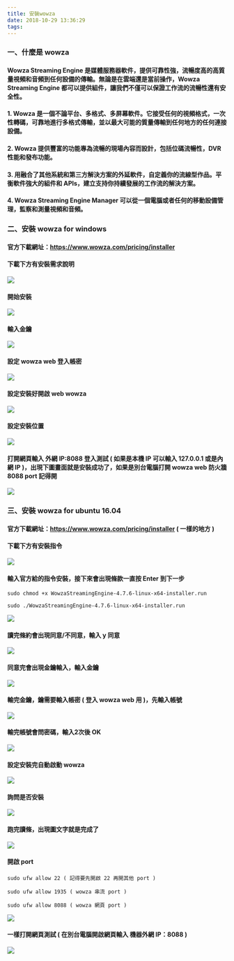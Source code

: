 ```yaml
---
title: 安裝wowza
date: 2018-10-29 13:36:29
tags:
---
```


### 一、什麼是 wowza

#### Wowza Streaming Engine 是媒體服務器軟件，提供可靠性強，流暢度高的高質量視頻和音頻到任何設備的傳輸。無論是在雲端還是當前操作，Wowza Streaming Engine 都可以提供組件，讓我們不僅可以保證工作流的流暢性還有安全性。

#### 1. Wowza 是一個不論平台、多格式、多屏幕軟件。它接受任何的視頻格式，一次性轉碼，可靠地進行多格式傳輸，並以最大可能的質量傳輸到任何地方的任何連接設備。

#### 2. Wowza 提供豐富的功能專為流暢的現場內容而設計，包括位碼流暢性，DVR 性能和發布功能。

#### 3. 用融合了其他系統和第三方解決方案的外延軟件，自定義你的流線型作品。平衡軟件強大的組件和 APIs，建立支持你持續發展的工作流的解決方案。

#### 4. Wowza Streaming Engine Manager 可以從一個電腦或者任何的移動設備管理，監察和測量視頻和音頻。

### 二、安裝 wowza for windows

#### 官方下載網址：https://www.wowza.com/pricing/installer

#### 下載下方有安裝需求說明

![ ](images/1.png)

#### 開始安裝

![ ](images/2.png)

#### 輸入金鑰

![ ](images/3.png)

#### 設定 wowza web 登入帳密

![ ](images/4.png)

#### 設定安裝好開啟 web wowza

![ ](images/5.png)

#### 設定安裝位置

![ ](images/6.png)

#### 打開網頁輸入 外網 IP:8088 登入測試 ( 如果是本機 IP 可以輸入 127.0.0.1 或是內網 IP )，出現下圖畫面就是安裝成功了，如果是別台電腦打開 wowza web 防火牆 8088 port 記得開

![ ](images/16.png)

### 三、安裝 wowza for ubuntu 16.04

#### 官方下載網址：https://www.wowza.com/pricing/installer ( 一樣的地方 )

#### 下載下方有安裝指令

![ ](images/7.png)

#### 輸入官方給的指令安裝，接下來會出現條款一直按 Enter 到下一步

```
sudo chmod +x WowzaStreamingEngine-4.7.6-linux-x64-installer.run
```

```
sudo ./WowzaStreamingEngine-4.7.6-linux-x64-installer.run
```

![ ](images/8.png)

#### 讀完條約會出現同意/不同意，輸入 y 同意

![ ](images/9.png)

#### 同意完會出現金鑰輸入，輸入金鑰

![ ](images/10.png)

#### 輸完金鑰，鑰需要輸入帳密 ( 登入 wowza web 用 )，先輸入帳號

![ ](images/11.png)

#### 輸完帳號會問密碼，輸入2次後 OK

![ ](images/12.png)

#### 設定安裝完自動啟動 wowza

![ ](images/13.png)

#### 詢問是否安裝

![ ](images/14.png)

#### 跑完讀條，出現圖文字就是完成了

![ ](images/15.png)

#### 開啟 port

```
sudo ufw allow 22 ( 記得要先開啟 22 再開其他 port )

sudo ufw allow 1935 ( wowza 串流 port )

sudo ufw allow 8088 ( wowza 網頁 port )
```

![ ](images/17.png)

#### 一樣打開網頁測試 ( 在別台電腦開啟網頁輸入 機器外網 IP：8088 )

![ ](images/16.png)